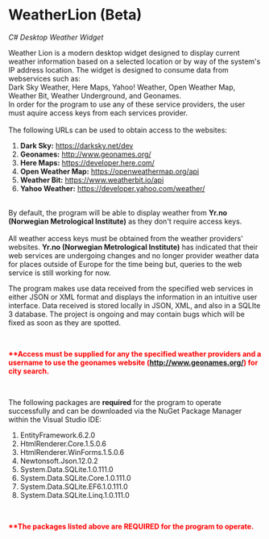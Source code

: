 # WeatherLion (Beta)
<i>C# Desktop Weather Widget</i>

Weather Lion is a modern desktop widget designed to display current weather information based on a selected location or by way of the system's IP address location. The widget is designed to consume data from webservices such as:<br />
Dark Sky Weather, Here Maps, Yahoo! Weather, Open Weather Map, Weather Bit, Weather Underground, and Geonames.<br />
In order for the program to use any of these service providers, the user must aquire access keys from each services provider.
<br /><br />The following URLs can be used to obtain access to the websites:<br />
<ol><li><b>Dark Sky:</b> <a href=\"https://darksky.net/dev/\">https://darksky.net/dev</a></li> 
<li><b>Geonames:</b></b></b></b></b> <a href=\"http://www.geonames.org/\">http://www.geonames.org/</a><br /></li>
<li><b>Here Maps:</b></b></b></b> <a href=\"https://developer.here.com/\">https://developer.here.com/</a></li>
<li><b>Open Weather Map:</b></b></b> <a href=\"https://openweathermap.org/api\">https://openweathermap.org/api</a></li>
<li><b>Weather Bit:</b></b> <a href=\"https://www.weatherbit.io/api\">https://www.weatherbit.io/api</a></li>
<li><b>Yahoo Weather:</b> <a href=\"https://developer.yahoo.com/weather/\">https://developer.yahoo.com/weather/</a></li></ol>
<br />By default, the program will be able to display weather from <b>Yr.no (Norwegian Metrological Institute)</b> as they don't require access keys.<br />
<br />All weather access keys must be obtained from the weather providers' websites. <b>Yr.no (Norwegian Metrological Institute)</b> has indicated that their web services are undergoing changes and no longer provider weather data for places outside of Europe for the time being but, queries to the web service is still working for now.<br />
<p>
The program makes use data received from the specified web services in either JSON or XML format and displays the information in an intuitive user interface. Data received is stored locally in JSON, XML, and also in a SQLIte 3 database. The project is ongoing and may contain bugs which will be fixed as soon as they are spotted.   
</p>

<br /><p style='color: red;'><b>**Access must be supplied for any the specified weather providers and a username to use
the geonames website (<a href="http://www.geonames.org/">http://www.geonames.org/</a>) for city search.</b></p>
<br/>
<p>
  The following packages are <b>required</b> for the program to operate successfully and can be downloaded via the NuGet Package Manager within the Visual Studio IDE:
  <ol>
    <li>EntityFramework.6.2.0</li>
    <li>HtmlRenderer.Core.1.5.0.6</li>
    <li>HtmlRenderer.WinForms.1.5.0.6</li>
    <li>Newtonsoft.Json.12.0.2</li>
    <li>System.Data.SQLite.1.0.111.0</li>
    <li>System.Data.SQLite.Core.1.0.111.0</li>
    <li>System.Data.SQLite.EF6.1.0.111.0</li>
    <li>System.Data.SQLite.Linq.1.0.111.0</li>
  </ol>
</p>
<br /><p style='color: red;'><b>**The packages listed above are REQUIRED for the program to operate.</b></p>
